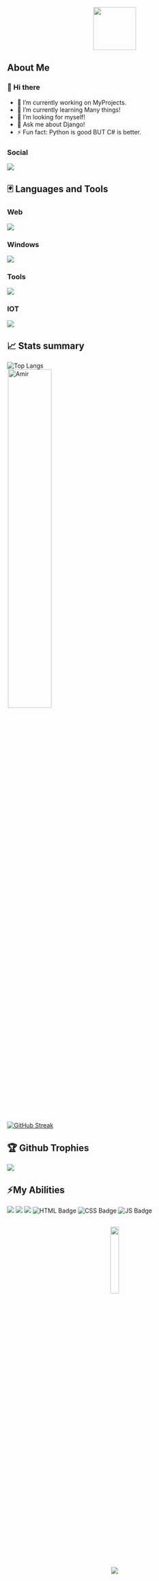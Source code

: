 <div id="header" align="center">
<img src="https://media.giphy.com/media/M9gbBd9nbDrOTu1Mqx/giphy.gif" width="100"/>
</div>

## About Me

### 👋 Hi there

- 🔭 I’m currently working on MyProjects.
- 🌱 I’m currently learning Many things!
- 🤔 I’m looking for myself!
- 💬 Ask me about Django!
- ⚡ Fun fact: Python is good BUT C# is better.
<!-- - 📫 How to reach me:  -->

### Social

<p align="left">
  <a href="https://www.linkedin.com/in/amir-talebi-669089298/">
    <img src="https://skillicons.dev/icons?i=linkedin&perline=15" />
  </a>
</p>

## 🃏 Languages and Tools
### Web
<p align="left">
  <a href="https://skillicons.dev">
    <img src="https://skillicons.dev/icons?i=html,css,js,python,django,sqlite,vscode,pycharm,sublime&perline=15" />
  </a>
</p>

### Windows
<p align="left">
  <a href="https://skillicons.dev">
    <img src="https://skillicons.dev/icons?i=cs,visualstudio,atom,mysql,py,dotnet,powershell,windows&perline=15" />
  </a>
</p>

### Tools
<p align="left">
  <a href="https://skillicons.dev">
    <img src="https://skillicons.dev/icons?i=git,gitlab,github,gcp,gmail&perline=15" />
  </a>
</p>

### IOT
<p align="left">
  <a href="https://skillicons.dev">
    <img src="https://skillicons.dev/icons?i=arduino,py&perline=15" />
  </a>
</p>

## 📈 Stats summary

![Top Langs](https://github-readme-stats.vercel.app/api/top-langs/?username=Amir10t&hide_progress=false&layout=compact) <br>
<img width="45%" src="https://github-readme-stats.vercel.app/api?username=Amir10t&show_icons=true&theme=dracula&title_color=ff8000&text_color=ffffff&bg_color=6a6a6a&locale=en&hide_border=true" alt="Amir" style="margin-left:2px"/> <br>
<a href="https://git.io/streak-stats"><img src="https://streak-stats.demolab.com?user=Amir10t&theme=neon" alt="GitHub Streak" /></a>


## 🏆 Github Trophies
![](https://github-profile-trophy.vercel.app/?username=Amir10t&theme=dark&no-frame=true&no-bg=false&margin-w=4)

## ⚡My Abilities 
<div id="badges">
  <img src="https://img.shields.io/badge/Python-blue?style=for-the-badge&logo=Python&logoColor=white"/>
  <img src="https://img.shields.io/badge/CSharp-purple?style=for-the-badge&logo=CSharp&logoColor=white"/>
  <img src="https://img.shields.io/badge/Django-darkgreen?style=for-the-badge&logo=Django&logoColor=white"/>
  <img src="https://img.shields.io/badge/HTML5-orange?style=for-the-badge&logo=HTML5&logoColor=white" alt="HTML Badge"/>
  <img src="https://img.shields.io/badge/CSS3-blue?style=for-the-badge&logo=CSS3&logoColor=white" alt="CSS Badge"/>
  <img src="https://img.shields.io/badge/JavaScript-yellow?style=for-the-badge&logo=JavaScript&logoColor=white" alt="JS Badge"/>
</div>

##
<p align="center">
  <a href="https://www.coffeebede.com/amir10t"><img width="20%" class="img-fluid" src="https://coffeebede.ir/DashboardTemplateV2/app-assets/images/banner/default-yellow.svg" /></a>
</p>
<div align="center">
  <a>
      <img src="https://komarev.com/ghpvc/?username=Amir10t&label=Profile%20views&color=0e75b6&style=flat" align="center" /> 
  <a/>
</div>
